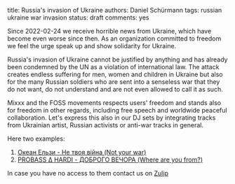 title: Russia's invasion of Ukraine
authors: Daniel Schürmann
tags: russian ukraine war invasion
status: draft
comments: yes

Since 2022-02-24 we receive horrible news from Ukraine, which have become even worse since then. As an organization committed to freedom we feel the urge speak up and show solidarity for Ukraine.

Russia's invasion of Ukraine cannot be justified by anything and has already been condemned by the UN as a violation of international law. The attack creates endless suffering for men, women and children in Ukraine but also for the many Russian soldiers who are sent into a senseless war that they do not want, do not understand and are not even allowed to call it as such.

Mixxx and the FOSS movements respects users' freedom and stands also for freedom in other regards, including free speech and worldwide peaceful collaboration. Let's express this also in our DJ sets by integrating tracks from Ukrainian artist, Russian activists or anti-war tracks in general.

Here two examples:

1. [Океан Ельзи - Не твоя війна (Not your war)](https://music.youtube.com/watch?v=QFZV_j5fjEM)
2. [PROBASS ∆ HARDI - ДОБРОГО ВЕЧОРА (Where are you from?)](https://music.youtube.com/watch?v=wir4k8BbX_Q)

In case you have no access to them contact us on [Zulip](https://mixxx.zulipchat.com)
